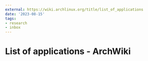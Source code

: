 ```yaml
---
external: https://wiki.archlinux.org/title/list_of_applications
date: '2023-08-15'
tags:
- research
- inbox
---
```


# List of applications - ArchWiki
